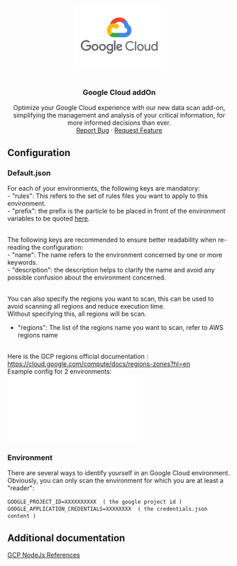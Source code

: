 <div align="center">
    <a href="https://www.kexa.io/addOn/gcp">
        <img src="../images/gcp-logo.png" alt="Logo" width="200">
    </a>

# <h3 align="center">Google Cloud addOn</h3>

  <p align="center">
    Optimize your Google Cloud experience with our new data scan add-on, simplifying the management and analysis of your critical information, for more informed decisions than ever.
    <br />
    <a href="https://github.com/4urcloud/Kexa/issues">Report Bug</a>
    ·
    <a href="https://github.com/4urcloud/Kexa/issues">Request Feature</a>
  </p>
</div>

## Configuration

### Default.json

For each of your environments, the following keys are mandatory:<br/>
    - "rules": This refers to the set of rules files you want to apply to this environment.<br/>
    - "prefix": the prefix is the particle to be placed in front of the environment variables to be quoted [here](#environment).<br/><br/>

The following keys are recommended to ensure better readability when re-reading the configuration:<br/>
    - "name": The name refers to the environment concerned by one or more keywords.<br/>
    - "description": the description helps to clarify the name and avoid any possible confusion about the environment concerned.<br/><br/>

You can also specify the regions you want to scan, this can be used to avoid scanning all regions and reduce execution time.<br/>
Without specifying this, all regions will be scan.<br/>
- "regions": The list of the regions name you want to scan, refer to AWS regions name<br/><br/>

Here is the GCP regions official documentation :<br/>
https://cloud.google.com/compute/docs/regions-zones?hl=en
<br/>
Example config for 2 environments:<br/>
![example config for GCP](../config/demo/gcp.default.json)

### Environment

There are several ways to identify yourself in an Google Cloud environment. Obviously, you can only scan the environment for which you are at least a "reader":
```
GOOGLE_PROJECT_ID=XXXXXXXXXX  ( the google project id )
GOOGLE_APPLICATION_CREDENTIALS=XXXXXXXX  ( the credentials.json content )
```

## Additional documentation

[GCP NodeJs References](https://cloud.google.com/nodejs/docs/reference)